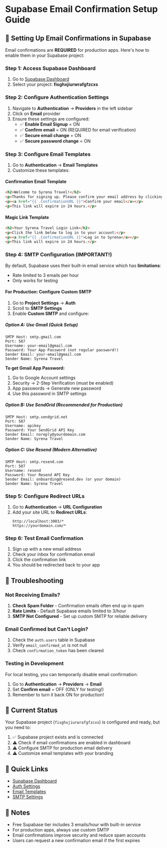 # Supabase Email Confirmation Setup Guide

## 🔧 Setting Up Email Confirmations in Supabase

Email confirmations are **REQUIRED** for production apps. Here's how to enable them in your Supabase project:

### Step 1: Access Supabase Dashboard
1. Go to [Supabase Dashboard](https://supabase.com/dashboard)
2. Select your project: **fisghxjiurwrafgfzcxs**

### Step 2: Configure Authentication Settings

1. Navigate to **Authentication** → **Providers** in the left sidebar
2. Click on **Email** provider
3. Ensure these settings are configured:
   - ✅ **Enable Email Signup** = ON
   - ✅ **Confirm email** = ON (REQUIRED for email verification)
   - ✅ **Secure email change** = ON
   - ✅ **Secure password change** = ON

### Step 3: Configure Email Templates

1. Go to **Authentication** → **Email Templates**
2. Customize these templates:

#### Confirmation Email Template
```html
<h2>Welcome to Syrena Travel!</h2>
<p>Thanks for signing up. Please confirm your email address by clicking the link below:</p>
<p><a href="{{ .ConfirmationURL }}">Confirm your email</a></p>
<p>This link will expire in 24 hours.</p>
```

#### Magic Link Template
```html
<h2>Your Syrena Travel Login Link</h2>
<p>Click the link below to log in to your account:</p>
<p><a href="{{ .ConfirmationURL }}">Log in to Syrena</a></p>
<p>This link will expire in 24 hours.</p>
```

### Step 4: SMTP Configuration (IMPORTANT!)

By default, Supabase uses their built-in email service which has **limitations**:
- Rate limited to 3 emails per hour
- Only works for testing

#### For Production: Configure Custom SMTP

1. Go to **Project Settings** → **Auth**
2. Scroll to **SMTP Settings**
3. Enable **Custom SMTP** and configure:

##### Option A: Use Gmail (Quick Setup)
```
SMTP Host: smtp.gmail.com
Port: 587
Username: your-email@gmail.com
Password: Your App Password (not regular password!)
Sender Email: your-email@gmail.com
Sender Name: Syrena Travel
```

**To get Gmail App Password:**
1. Go to Google Account settings
2. Security → 2-Step Verification (must be enabled)
3. App passwords → Generate new password
4. Use this password in SMTP settings

##### Option B: Use SendGrid (Recommended for Production)
```
SMTP Host: smtp.sendgrid.net
Port: 587
Username: apikey
Password: Your SendGrid API Key
Sender Email: noreply@yourdomain.com
Sender Name: Syrena Travel
```

##### Option C: Use Resend (Modern Alternative)
```
SMTP Host: smtp.resend.com
Port: 587
Username: resend
Password: Your Resend API Key
Sender Email: onboarding@resend.dev (or your domain)
Sender Name: Syrena Travel
```

### Step 5: Configure Redirect URLs

1. Go to **Authentication** → **URL Configuration**
2. Add your site URL to **Redirect URLs**:
   ```
   http://localhost:3003/*
   https://yourdomain.com/*
   ```

### Step 6: Test Email Confirmation

1. Sign up with a new email address
2. Check your inbox for confirmation email
3. Click the confirmation link
4. You should be redirected back to your app

## 🚨 Troubleshooting

### Not Receiving Emails?

1. **Check Spam Folder** - Confirmation emails often end up in spam
2. **Rate Limits** - Default Supabase emails limited to 3/hour
3. **SMTP Not Configured** - Set up custom SMTP for reliable delivery

### Email Confirmed but Can't Login?

1. Check the `auth.users` table in Supabase
2. Verify `email_confirmed_at` is not null
3. Check `confirmation_token` has been cleared

### Testing in Development

For local testing, you can temporarily disable email confirmation:
1. Go to **Authentication** → **Providers** → **Email**
2. Set **Confirm email** = OFF (ONLY for testing!)
3. Remember to turn it back ON for production!

## 📧 Current Status

Your Supabase project (`fisghxjiurwrafgfzcxs`) is configured and ready, but you need to:

1. ✅ Supabase project exists and is connected
2. ⚠️ Check if email confirmations are enabled in dashboard
3. ⚠️ Configure SMTP for production email delivery
4. ⚠️ Customize email templates with your branding

## 🔗 Quick Links

- [Supabase Dashboard](https://supabase.com/dashboard/project/fisghxjiurwrafgfzcxs)
- [Auth Settings](https://supabase.com/dashboard/project/fisghxjiurwrafgfzcxs/auth/providers)
- [Email Templates](https://supabase.com/dashboard/project/fisghxjiurwrafgfzcxs/auth/templates)
- [SMTP Settings](https://supabase.com/dashboard/project/fisghxjiurwrafgfzcxs/settings/auth)

## 📝 Notes

- Free Supabase tier includes 3 emails/hour with built-in service
- For production apps, always use custom SMTP
- Email confirmations improve security and reduce spam accounts
- Users can request a new confirmation email if the first expires